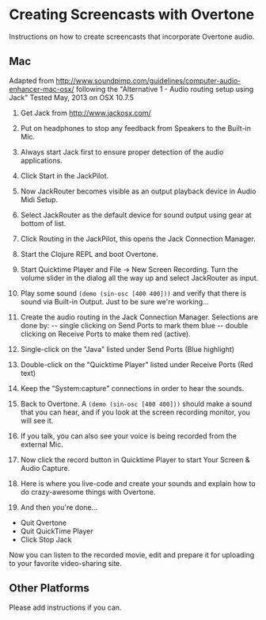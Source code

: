 # Creating Screencasts with Overtone

Instructions on how to create screencasts that incorporate Overtone audio.

## Mac

Adapted from
http://www.soundpimp.com/guidelines/computer-audio-enhancer-mac-osx/
following the "Alternative 1 - Audio routing setup using Jack"
Tested May, 2013 on OSX 10.7.5

1. Get Jack from http://www.jackosx.com/

1. Put on headphones to stop any feedback from Speakers to the Built-in
  Mic.

1. Always start Jack first to ensure proper detection of the audio
  applications.

1. Click Start in the JackPilot.

1. Now JackRouter becomes visible as an output playback device in Audio
  Midi Setup.

1. Select JackRouter as the default device for sound output using gear
  at bottom of list.

1. Click Routing in the JackPilot, this opens the Jack Connection
  Manager.

1. Start the Clojure REPL and boot Overtone.

1. Start Quicktime Player and File -> New Screen Recording.  Turn the
  volume slider in the dialog all the way up and select JackRouter as
  input.

1. Play some sound `(demo (sin-osc [400 400]))` and verify that there is
  sound via Built-in Output.  Just to be sure we're working...

1. Create the audio routing in the Jack Connection Manager.  Selections
  are done by:
  -- single clicking on Send Ports to mark them blue
  -- double clicking on Receive Ports to make them red (active).

9. Single-click on the "Java" listed under Send Ports (Blue highlight)

9. Double-click on the "Quicktime Player" listed under Receive Ports
  (Red text)

9. Keep the "System:capture" connections in order to hear the sounds.

9. Back to Overtone.  A `(demo (sin-osc [400 400]))` should make a
  sound that you can hear, and if you look at the screen recording
  monitor, you will see it.

9. If you talk, you can also see your voice is being recorded from the
  external Mic.

9. Now click the record button in Quicktime Player to start Your Screen
  & Audio Capture.

9. Here is where you live-code and create your sounds and explain how to do crazy-awesome things with Overtone.

9. And then you're done...
  - Quit Qvertone
  - Quit QuickTime Player
  - Click Stop Jack

Now you can listen to the recorded movie, edit and prepare it for uploading to your favorite video-sharing site.

## Other Platforms

Please add instructions if you can.